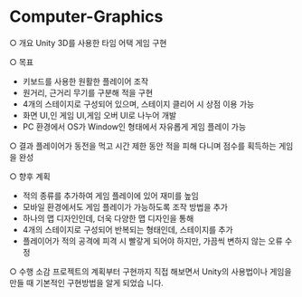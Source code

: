 # Computer-Graphics

○ 개요
Unity 3D를 사용한 타임 어택 게임 구현

○ 목표

- 키보드를 사용한 원활한 플레이어 조작
- 원거리, 근거리 무기를 구분해 적을 구현
- 4개의 스테이지로 구성되어 있으며, 스테이지 클리어 시 상점 이용 가능
- 화면 UI,인 게임 UI,게임 오버 UI로 나누어 개발
- PC 환경에서 OS가 Window인 형태에서 자유롭게 게임 플레이 가능

○ 결과
플레이어가 동전을 먹고 시간 제한 동안 적을 피해 다니며 점수를 획득하는 게임을 완성

○ 향후 계획

- 적의 종류를 추가하여 게임 플레이에 있어 재미를 높임
- 모바일 환경에서도 게임 플레이가 가능하도록 조작 방법을 추가
- 하나의 맵 디자인인데, 더욱 다양한 맵 디자인을 통해
- 4개의 스테이지로 구성되어 반복되는 형태인데, 스테이지를 추가
- 플레이어가 적의 공격에 피격 시 빨갛게 되어야 하지만, 가끔씩 변하지 않는 오류 수정

○ 수행 소감
프로젝트의 계획부터 구현까지 직접 해보면서 Unity의 사용법이나 게임을 만들 때 기본적인 구현방법을 알게 되었습
니다.
